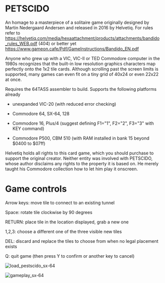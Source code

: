 # PETSCIDO

An homage to a masterpiece of a solitaire game originally designed by Martin
Nedergaard Andersen and released in 2016 by Helvetiq.  For rules refer to https://helvetiq.com/media/hexaattachment/products/attachments/bandido_rules_WEB.pdf
(404) or better yet https://www.gameon.cafe/Pdf/GameInstructions/Bandido_EN.pdf

Anyone who grew up with a VIC, VIC-II or TED Commodore computer in the 1980s
recognizes that the built-in low resolution graphics characters map perfectly
onto the 1x2 tile cards.  Although scrolling past the screen limits is supported,
many games can even fit on a tiny grid of 40x24 or even 22x22 at once.

Requires the 64TASS assembler to build. Supports the following platforms already

* unexpanded VIC-20 (with reduced error checking)

* Commodore 64, SX-64, 128

* Commodore 16, Plus/4 (suggest defining F1="1", F2="2", F3="3" with KEY command)

* Commodore P500, CBM 510 (with RAM installed in bank 15 beyond $0400 to $07ff)

Helvetiq holds all rights to this card game, which you should purchase to
support the original creator.  Neither entity was involved with PETSCIDO,
whose author disclaims any rights to the property it is based on.  He merely
taught his Commodore collection how to let him play it onscreen.


Game controls
=============

Arrow keys: move tile to connect to an existing tunnel

Space: rotate tile clockwise by 90 degrees

RETURN: place tile in the location displayed, grab a new one

1,2,3: choose a different one of the three visible new tiles

DEL: discard and replace the tiles to choose from when no legal placement exists

Q: quit game (then press Y to confirm or another key to cancel)

![load_pestscido_sx-64](https://github.com/user-attachments/assets/1931c11e-46bf-4fcd-81a7-33c874d88b0c)

![gameplay_sx-64](https://github.com/user-attachments/assets/8815314b-f4c7-4121-a632-018f487dc727)

